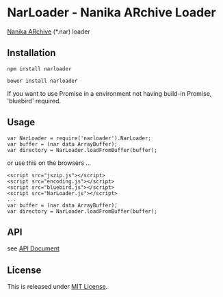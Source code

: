 NarLoader - Nanika ARchive Loader
==========================

[Nanika ARchive](http://usada.sakura.vg/contents/install.html) (*.nar) loader

Installation
--------------------------

    npm install narloader

    bower install narloader

If you want to use Promise in a environment not having build-in Promise, 'bluebird' required.

Usage
--------------------------

    var NarLoader = require('narloader').NarLoader;
    var buffer = (nar data ArrayBuffer);
    var directory = NarLoader.loadFromBuffer(buffer);

or use this on the browsers ...

    <script src="jszip.js"></script>
    <script src="encoding.js"></script>
    <script src="bluebird.js"></script>
    <script src="NarLoader.js"></script>
    ...
    var buffer = (nar data ArrayBuffer);
    var directory = NarLoader.loadFromBuffer(buffer);

API
--------------------------

see [API Document](api.md)

License
--------------------------

This is released under [MIT License](http://narazaka.net/license/MIT?2014).
